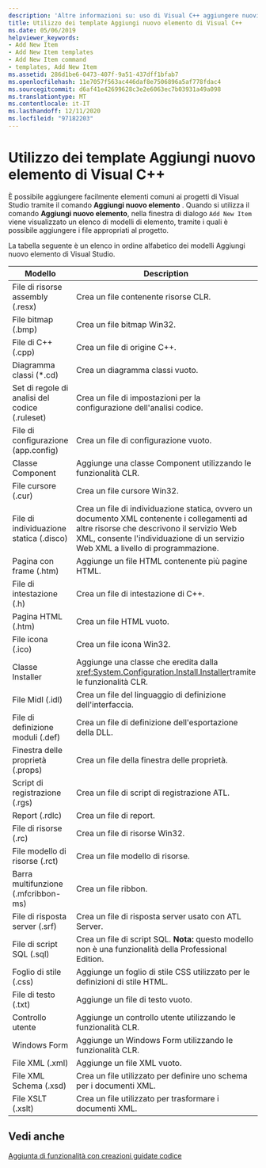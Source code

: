 ```yaml
---
description: 'Altre informazioni su: uso di Visual C++ aggiungere nuovi modelli di elemento'
title: Utilizzo dei template Aggiungi nuovo elemento di Visual C++
ms.date: 05/06/2019
helpviewer_keywords:
- Add New Item
- Add New Item templates
- Add New Item command
- templates, Add New Item
ms.assetid: 286d1be6-0473-407f-9a51-437dff1bfab7
ms.openlocfilehash: 11e7057f563ac446daf8e7506896a5af778fdac4
ms.sourcegitcommit: d6af41e42699628c3e2e6063ec7b03931a49a098
ms.translationtype: MT
ms.contentlocale: it-IT
ms.lasthandoff: 12/11/2020
ms.locfileid: "97182203"
---
```

# <a name="using-visual-c-add-new-item-templates"></a>Utilizzo dei template Aggiungi nuovo elemento di Visual C++

È possibile aggiungere facilmente elementi comuni ai progetti di Visual Studio tramite il comando **Aggiungi nuovo elemento** . Quando si utilizza il comando **Aggiungi nuovo elemento**, nella finestra di dialogo `Add New Item` viene visualizzato un elenco di modelli di elemento, tramite i quali è possibile aggiungere i file appropriati al progetto.

La tabella seguente è un elenco in ordine alfabetico dei modelli Aggiungi nuovo elemento di Visual Studio.

|Modello|Description|
|--------------|-----------------|
|File di risorse assembly (.resx)|Crea un file contenente risorse CLR.|
|File bitmap (.bmp)|Crea un file bitmap Win32.|
|File di C++ (.cpp)|Crea un file di origine C++.|
|Diagramma classi (*.cd)|Crea un diagramma classi vuoto.|
|Set di regole di analisi del codice (.ruleset)|Crea un file di impostazioni per la configurazione dell'analisi codice.|
|File di configurazione (app.config)|Crea un file di configurazione vuoto.|
|Classe Component|Aggiunge una classe Component utilizzando le funzionalità CLR.|
|File cursore (.cur)|Crea un file cursore Win32.|
|File di individuazione statica (.disco)|Crea un file di individuazione statica, ovvero un documento XML contenente i collegamenti ad altre risorse che descrivono il servizio Web XML, consente l'individuazione di un servizio Web XML a livello di programmazione.|
|Pagina con frame (.htm)|Aggiunge un file HTML contenente più pagine HTML.|
|File di intestazione (.h)|Crea un file di intestazione di C++.|
|Pagina HTML (.htm)|Crea un file HTML vuoto.|
|File icona (.ico)|Crea un file icona Win32.|
|Classe Installer|Aggiunge una classe che eredita dalla <xref:System.Configuration.Install.Installer>tramite le funzionalità CLR.|
|File Midl (.idl)|Crea un file del linguaggio di definizione dell'interfaccia.|
|File di definizione moduli (.def)|Crea un file di definizione dell'esportazione della DLL.|
|Finestra delle proprietà (.props)|Crea un file della finestra delle proprietà.|
|Script di registrazione (.rgs)|Crea un file di script di registrazione ATL.|
|Report (.rdlc)|Crea un file di report.|
|File di risorse (.rc)|Crea un file di risorse Win32.|
|File modello di risorse (.rct)|Crea un file modello di risorse.|
|Barra multifunzione (.mfcribbon-ms)|Crea un file ribbon.|
|File di risposta server (.srf)|Crea un file di risposta server usato con ATL Server.|
|File di script SQL (.sql)|Crea un file di script SQL. **Nota:** questo modello non è una funzionalità della Professional Edition.|
|Foglio di stile (.css)|Aggiunge un foglio di stile CSS utilizzato per le definizioni di stile HTML.|
|File di testo (.txt)|Aggiunge un file di testo vuoto.|
|Controllo utente|Aggiunge un controllo utente utilizzando le funzionalità CLR.|
|Windows Form|Aggiunge un Windows Form utilizzando le funzionalità CLR.|
|File XML (.xml)|Aggiunge un file XML vuoto.|
|File XML Schema (.xsd)|Crea un file utilizzato per definire uno schema per i documenti XML.|
|File XSLT (.xslt)|Crea un file utilizzato per trasformare i documenti XML.|

## <a name="see-also"></a>Vedi anche

[Aggiunta di funzionalità con creazioni guidate codice](../../ide/adding-functionality-with-code-wizards-cpp.md)
